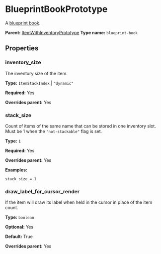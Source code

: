 # BlueprintBookPrototype

A [blueprint book](https://wiki.factorio.com/Blueprint_book).

**Parent:** [ItemWithInventoryPrototype](ItemWithInventoryPrototype.md)
**Type name:** `blueprint-book`

## Properties

### inventory_size

The inventory size of the item.

**Type:** `ItemStackIndex` | `"dynamic"`

**Required:** Yes

**Overrides parent:** Yes

### stack_size

Count of items of the same name that can be stored in one inventory slot. Must be 1 when the `"not-stackable"` flag is set.

**Type:** `1`

**Required:** Yes

**Overrides parent:** Yes

**Examples:**

```
stack_size = 1
```

### draw_label_for_cursor_render

If the item will draw its label when held in the cursor in place of the item count.

**Type:** `boolean`

**Optional:** Yes

**Default:** True

**Overrides parent:** Yes

